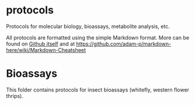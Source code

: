 # protocols
Protocols for molecular biology, bioassays, metabolite analysis, etc.

All protocols are formatted using the simple Markdown format.
More can be found on [Github itself](https://guides.github.com/features/mastering-markdown/) and at https://github.com/adam-p/markdown-here/wiki/Markdown-Cheatsheet  

# Bioassays
This folder contains protocols for insect bioassays (whitefly, western flower thrips).
